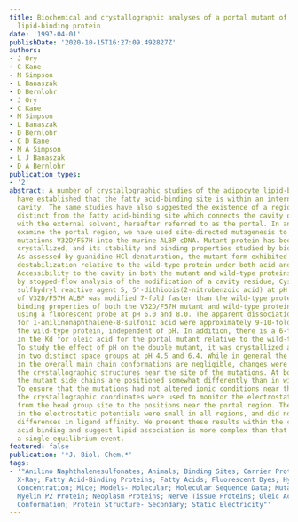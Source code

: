 ```yaml
---
title: Biochemical and crystallographic analyses of a portal mutant of the adipocyte
  lipid-binding protein
date: '1997-04-01'
publishDate: '2020-10-15T16:27:09.492827Z'
authors:
- J Ory
- C Kane
- M Simpson
- L Banaszak
- D Bernlohr
- J Ory
- C Kane
- M Simpson
- L Banaszak
- D Bernlohr
- C D Kane
- M A Simpson
- L J Banaszak
- D A Bernlohr
publication_types:
- '2'
abstract: A number of crystallographic studies of the adipocyte lipid-binding protein
  have established that the fatty acid-binding site is within an internalized water-filled
  cavity. The same studies have also suggested the existence of a region physically
  distinct from the fatty acid-binding site which connects the cavity of the protein
  with the external solvent, hereafter referred to as the portal. In an effort to
  examine the portal region, we have used site-directed mutagenesis to introduce the
  mutations V32D/F57H into the murine ALBP cDNA. Mutant protein has been isolated,
  crystallized, and its stability and binding properties studied by biochemical methods.
  As assessed by guanidine-HCl denaturation, the mutant form exhibited a slight overall
  destabilization relative to the wild-type protein under both acid and alkaline conditions.
  Accessibility to the cavity in both the mutant and wild-type proteins was observed
  by stopped-flow analysis of the modification of a cavity residue, Cys117, by the
  sulfhydryl reactive agent 5, 5'-dithiobis(2-nitrobenzoic acid) at pH 8.5. Cys117
  of V32D/F57H ALBP was modified 7-fold faster than the wild-type protein. The ligand
  binding properties of both the V32D/F57H mutant and wild-type proteins were analyzed
  using a fluorescent probe at pH 6.0 and 8.0. The apparent dissociation constants
  for 1-anilinonaphthalene-8-sulfonic acid were approximately 9-10-fold greater than
  the wild-type protein, independent of pH. In addition, there is a 6-fold increase
  in the Kd for oleic acid for the portal mutant relative to the wild-type at pH 8.0.
  To study the effect of pH on the double mutant, it was crystallized and analyzed
  in two distinct space groups at pH 4.5 and 6.4. While in general the differences
  in the overall main chain conformations are negligible, changes were observed in
  the crystallographic structures near the site of the mutations. At both pH values,
  the mutant side chains are positioned somewhat differently than in wild-type protein.
  To ensure that the mutations had not altered ionic conditions near the binding site,
  the crystallographic coordinates were used to monitor the electrostatic potentials
  from the head group site to the positions near the portal region. The differences
  in the electrostatic potentials were small in all regions, and did not explain the
  differences in ligand affinity. We present these results within the context of fatty
  acid binding and suggest lipid association is more complex than that described within
  a single equilibrium event.
featured: false
publication: '*J. Biol. Chem.*'
tags:
- '"Anilino Naphthalenesulfonates; Animals; Binding Sites; Carrier Proteins; Crystallography-
  X-Ray; Fatty Acid-Binding Proteins; Fatty Acids; Fluorescent Dyes; Hydrogen-Ion
  Concentration; Mice; Models- Molecular; Molecular Sequence Data; Mutagenesis- Site-Directed;
  Myelin P2 Protein; Neoplasm Proteins; Nerve Tissue Proteins; Oleic Acid; Protein
  Conformation; Protein Structure- Secondary; Static Electricity"'
---
```


